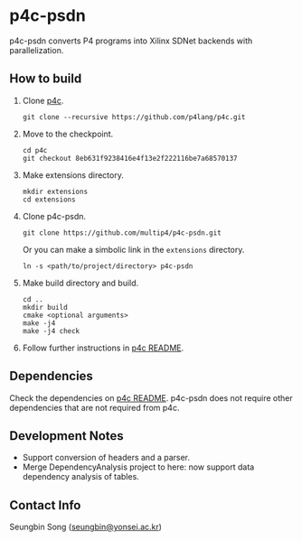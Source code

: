 # p4c-psdn
p4c-psdn converts P4 programs into Xilinx SDNet backends with parallelization.

## How to build
1. Clone [p4c](https://github.com/p4lang/p4c). 
    ```
    git clone --recursive https://github.com/p4lang/p4c.git
    ```
2. Move to the checkpoint. 
    ```
    cd p4c
    git checkout 8eb631f9238416e4f13e2f222116be7a68570137
    ```
3. Make extensions directory. 
   ```
   mkdir extensions
   cd extensions
   ```
4. Clone p4c-psdn. 
    ```
    git clone https://github.com/multip4/p4c-psdn.git
    ```
    Or you can make a simbolic link in the `extensions` directory.
    ```
    ln -s <path/to/project/directory> p4c-psdn
    ```
5. Make build directory and build.
    ```
    cd .. 
    mkdir build
    cmake <optional arguments>
    make -j4
    make -j4 check
    ```
6. Follow further instructions in [p4c README](https://github.com/p4lang/p4c#getting-started).

## Dependencies
Check the dependencies on [p4c README](https://github.com/p4lang/p4c#dependencies).
p4c-psdn does not require other dependencies that are not required from p4c.

## Development Notes
- Support conversion of headers and a parser.
- Merge DependencyAnalysis project to here: now support data dependency
analysis of tables.

## Contact Info
Seungbin Song (seungbin@yonsei.ac.kr)
